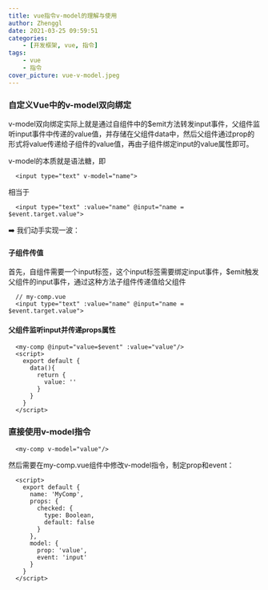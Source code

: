 ```yaml
---
title: vue指令v-model的理解与使用
author: Zhenggl
date: 2021-03-25 09:59:51
categories:
    - [开发框架, vue, 指令]
tags:
    - vue
    - 指令
cover_picture: vue-v-model.jpeg
---
```


### 自定义Vue中的v-model双向绑定
v-model双向绑定实际上就是通过自组件中的$emit方法转发input事件，父组件监听input事件中传递的value值，并存储在父组件data中，然后父组件通过prop的形式将value传递给子组件的value值，再由子组件绑定input的value属性即可。

v-model的本质就是语法糖，即
```vue
  <input type="text" v-model="name">
```
相当于
```vue
  <input type="text" :value="name" @input="name = $event.target.value">
```
➡️ 我们动手实现一波：

#### 子组件传值
首先，自组件需要一个input标签，这个input标签需要绑定input事件，$emit触发父组件的input事件，通过这种方法子组件传递值给父组件
```vue
  // my-comp.vue
  <input type="text" :value="name" @input="name = $event.target.value">
```
#### 父组件监听input并传递props属性
```vue
  <my-comp @input="value=$event" :value="value"/>
  <script>
    export default {
      data(){
        return {
          value: ''
        }
      }
    }
  </script>
```

### 直接使用v-model指令
```vue
  <my-comp v-model="value"/>
```
然后需要在my-comp.vue组件中修改v-model指令，制定prop和event：
```vue
  <script>
    export default {
      name: 'MyComp',
      props: {
        checked: {
          type: Boolean,
          default: false
        }
      },
      model: {
        prop: 'value',
        event: 'input'
      }
    }
  </script>
```

